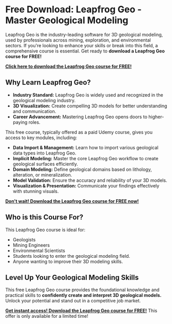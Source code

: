 # Free Download: Leapfrog Geo - Master Geological Modeling

Leapfrog Geo is the industry-leading software for 3D geological modeling, used by professionals across mining, exploration, and environmental sectors. If you're looking to enhance your skills or break into this field, a comprehensive course is essential. Get ready to **download a Leapfrog Geo course for FREE!**

[**Click here to download the Leapfrog Geo course for FREE!**](https://udemywork.com/leapfrog-geo)

## Why Learn Leapfrog Geo?

*   **Industry Standard:** Leapfrog Geo is widely used and recognized in the geological modeling industry.
*   **3D Visualization:** Create compelling 3D models for better understanding and communication.
*   **Career Advancement:** Mastering Leapfrog Geo opens doors to higher-paying roles.

This free course, typically offered as a paid Udemy course, gives you access to key modules, including:

*   **Data Import & Management:** Learn how to import various geological data types into Leapfrog Geo.
*   **Implicit Modeling:** Master the core Leapfrog Geo workflow to create geological surfaces efficiently.
*   **Domain Modeling:** Define geological domains based on lithology, alteration, or mineralization.
*   **Model Validation:** Ensure the accuracy and reliability of your 3D models.
*   **Visualization & Presentation:** Communicate your findings effectively with stunning visuals.

[**Don't wait! Download the Leapfrog Geo course for FREE now!**](https://udemywork.com/leapfrog-geo)

## Who is this Course For?

This Leapfrog Geo course is ideal for:

*   Geologists
*   Mining Engineers
*   Environmental Scientists
*   Students looking to enter the geological modeling field.
*   Anyone wanting to improve their 3D modeling skills.

## Level Up Your Geological Modeling Skills

This free Leapfrog Geo course provides the foundational knowledge and practical skills to **confidently create and interpret 3D geological models.** Unlock your potential and stand out in a competitive job market.

[**Get instant access! Download the Leapfrog Geo course for FREE!**](https://udemywork.com/leapfrog-geo) This offer is only available for a limited time!
